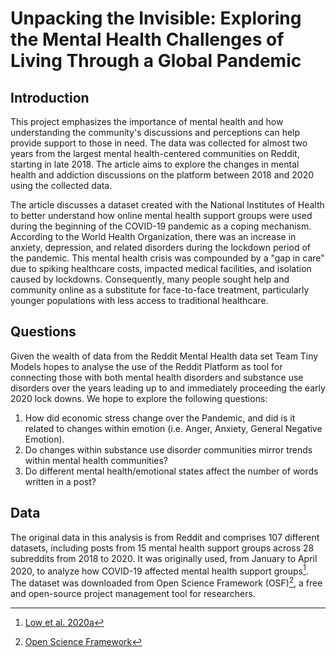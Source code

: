 # Unpacking the Invisible: Exploring the Mental Health Challenges of Living Through a Global Pandemic

## Introduction
This project emphasizes the importance of mental health and how understanding the community's discussions and perceptions can help provide support to those in need. The data was collected for almost two years from the largest mental health-centered communities on Reddit, starting in late 2018. The article aims to explore the changes in mental health and addiction discussions on the platform between 2018 and 2020 using the collected data.

The article discusses a dataset created with the National Institutes of Health to better understand how online mental health support groups were used during the beginning of the COVID-19 pandemic as a coping mechanism. According to the World Health Organization, there was an increase in anxiety, depression, and related disorders during the lockdown period of the pandemic. This mental health crisis was compounded by a "gap in care" due to spiking healthcare costs, impacted medical facilities, and isolation caused by lockdowns. Consequently, many people sought help and community online as a substitute for face-to-face treatment, particularly younger populations with less access to traditional healthcare.

## Questions
Given the wealth of data from the Reddit Mental Health data set Team Tiny Models hopes to analyse the use of the Reddit Platform as tool for connecting those with both mental health disorders and substance use disorders over the years leading up to and immediately proceeding the early 2020 lock downs. We hope to explore the following questions:
 1. How did economic stress change over the Pandemic, and did is it related to changes within emotion (i.e. Anger, Anxiety, General Negative Emotion).
 2. Do changes within substance use disorder communities mirror trends within mental health communities?
 3. Do different mental health/emotional states affect the number of words written in a post?

## Data
The original data in this analysis is from Reddit and comprises 107 different datasets, including posts from 15 mental health support groups across 28 subreddits from 2018 to 2020. It was originally used, from January to April 2020, to analyze how COVID-19 affected mental health support groups[^1]. The dataset was downloaded from Open Science Framework (OSF)[^2], a free and open-source project management tool for researchers.

[^1]: [Low et al. 2020a](https://www.who.int/news/item/02-03-2022-covid-19-pandemic-triggers-25-increase-in-prevalence-of-anxiety-and-depression-worldwide)
[^2]: [Open Science Framework](https://osf.io/7peyq/)